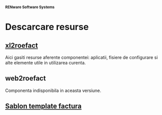 
<small>**RENware Software Systems**</small>


# Descarcare resurse




## [xl2roefact](../xl2roefact/doc/package_downloads.md)
Aici gasiti resurse aferente componentei: aplicatii, fisiere de configurare si alte elemente utile in utilizarea curenta.




## web2roefact
Componenta indisponibila in aceasta versiune.





## [Sablon template factura](../excel_invoice_template/package_downloads.md)
<a id="sablon-template-factura"></a>






